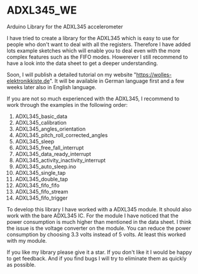 # ADXL345_WE
Arduino Library for the ADXL345 accelerometer

I have tried to create a library for the ADXL345 which is easy to use for people who don't want to deal with all the registers. Therefore I have added lots example sketches which will enable you to deal even with the more complex features such as the FIFO modes. Howerever I still recommend to have a look into the data sheet to get a deeper understanding. 

Soon, I will publish a detailed tutorial on my website "https://wolles-elektronikkiste.de". It will be available in German language first and a few weeks later also in English language. 

If you are not so much experienced with the ADXL345, I recommend to work through the examples in the following order:

1) ADXL345_basic_data
2) ADXL345_calibration
3) ADXL345_angles_orientation
4) ADXL345_pitch_roll_corrected_angles
5) ADXL345_sleep
6) ADXL345_free_fall_interrupt
7) ADXL345_data_ready_interrupt
8) ADXL345_activity_inactivity_interrupt
9) ADXL345_auto_sleep.ino
10) ADXL345_single_tap
11) ADXL345_double_tap
12) ADXL345_fifo_fifo
13) ADXL345_fifo_stream
14) ADXL345_fifo_trigger

To develop this library I have worked with a ADXL345 module. It should also work with the bare ADXL345 IC. For the module I have noticed that the power consumption is much higher than mentioned in the data sheet. I think the issue is the voltage converter on the module. You can reduce the power consumption by choosing 3.3 volts instead of 5 volts. At least this worked with my module. 

If you like my library please give it a star. If you don't like it I would be happy to get feedback. And if you find bugs I will try to eliminate them as quickly as possible. 
